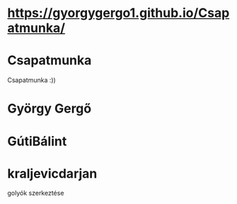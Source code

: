 #  https://gyorgygergo1.github.io/Csapatmunka/
# Csapatmunka
Csapatmunka :))
# György Gergő
# GútiBálint
# kraljevicdarjan
golyók szerkeztése
